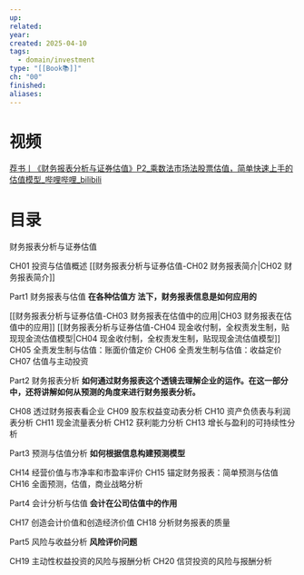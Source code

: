 ```yaml
---
up: 
related: 
year: 
created: 2025-04-10
tags:
  - domain/investment
type: "[[Book📚]]"
ch: "00"
finished: 
aliases:
---
```

# 视频

[荐书丨《财务报表分析与证券估值》P2\_乘数法市场法股票估值，简单快速上手的估值模型\_哔哩哔哩\_bilibili](https://www.bilibili.com/video/BV19g411e7vp?spm_id_from=333.788.videopod.sections&vd_source=6d4ef5f8b8b73d69ea854cb9321a50ac)


# 目录

财务报表分析与证券估值

CH01 投资与估值概述
[[财务报表分析与证券估值-CH02 财务报表简介|CH02 财务报表简介]]

Part1 财务报表与估值
**在各种估值方 法下，财务报表信息是如何应用的**

[[财务报表分析与证券估值-CH03 财务报表在估值中的应用|CH03 财务报表在估值中的应用]]
[[财务报表分析与证券估值-CH04 现金收付制，全权责发生制，贴现现金流估值模型|CH04 现金收付制，全权责发生制，贴现现金流估值模型]]
CH05 全责发生制与估值：账面价值定价
CH06 全责发生制与估值：收益定价
CH07 估值与主动投资

Part2 财务报表分析
**如何通过财务报表这个透镜去理解企业的运作。在这一部分中，还将讲解如何从预测的角度来进行财务报表分析。**

CH08 透过财务报表看企业
CH09 股东权益变动表分析
CH10 资产负债表与利润表分析
CH11 现金流量表分析
CH12 获利能力分析
CH13 增长与盈利的可持续性分析

Part3 预测与估值分析
**如何根据信息构建预测模型**

CH14 经营价值与市净率和市盈率评价
CH15 锚定财务报表：简单预测与估值
CH16 全面预测，估值，商业战略分析

Part4 会计分析与估值
**会计在公司估值中的作用**

CH17 创造会计价值和创造经济价值
CH18 分析财务报表的质量

Part5 风险与收益分析
**风险评价问题**

CH19 主动性权益投资的风险与报酬分析
CH20 信贷投资的风险与报酬分析



